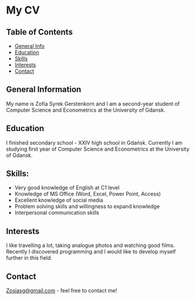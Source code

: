# My CV

## Table of Contents
* [General Info](#general-information)
* [Education](#Education)
* [Skills](#Skills)
* [Interests](#Interests)
* [Contact](#contact)


## General Information
My name is Zofia Syrek Gerstenkorn and I am a second-year student of Computer Science and Econometrics at the University of Gdansk.

## Education
I finished secondary school - XXIV high school in Gdańsk. 
Currently I am studying first year of Computer Science and Econometrics at the University of Gdansk.

## Skills:
- Very good knowledge of English at C1 level
- Knowledge of MS Office (Word, Excel, Power Point, Access)
- Excellent knowledge of social media
- Problem solving skills and willingness to expand knowledge
- Interpersonal communication skills

## Interests
I like travelling a lot, taking analogue photos and watching good films. 
Recently I discovered programming and I would like to develop myself further in this field.

## Contact
Zosiasg@gmail.com - feel free to contact me!


